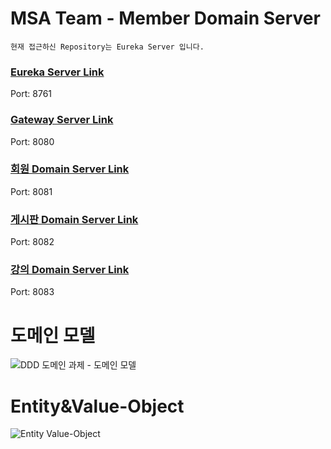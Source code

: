 # MSA Team - Member Domain Server

`현재 접근하신 Repository는 Eureka Server 입니다.`

### [Eureka Server Link](https://github.com/powerstar13/msa-team-eureka)
Port: 8761
### [Gateway Server Link](https://github.com/powerstar13/msa-team-gateway)
Port: 8080
### [회원 Domain Server Link](https://github.com/powerstar13/msa-team-member)
Port: 8081
### [게시판 Domain Server Link](https://github.com/qpyu66/msa-community)
Port: 8082
### [강의 Domain Server Link](https://github.com/brightchul/CodestatesTeam2LectureService)
Port: 8083

# 도메인 모델
![DDD 도메인 과제 - 도메인 모델](https://user-images.githubusercontent.com/53042885/164647974-3815559b-298f-44f7-b7ba-d67c26d89320.jpg)

# Entity&Value-Object
![Entity Value-Object](https://user-images.githubusercontent.com/53042885/164648463-b47d5977-7357-4aad-b090-4bf4681bdd97.png)
